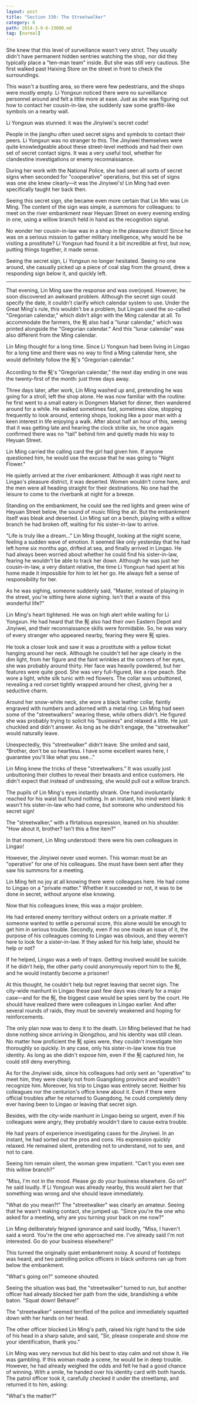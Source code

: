 ```yaml
---
layout: post
title: "Section 330: The Streetwalker"
category: 6
path: 2014-3-9-6-33000.md
tag: [normal]
---
```


She knew that this level of surveillance wasn't very strict. They usually didn't have permanent hidden sentries watching the shop, nor did they typically place a "ten-man team" inside. But she was still very cautious. She first walked past Haixing Store on the street in front to check the surroundings.

This wasn't a bustling area, so there were few pedestrians, and the shops were mostly empty. Li Yongxun noticed there were no surveillance personnel around and felt a little more at ease. Just as she was figuring out how to contact her cousin-in-law, she suddenly saw some graffiti-like symbols on a nearby wall.

Li Yongxun was stunned: it was the Jinyiwei's secret code!

People in the jianghu often used secret signs and symbols to contact their peers. Li Yongxun was no stranger to this. The Jinyiwei themselves were quite knowledgeable about these street-level methods and had their own set of secret contact signs. It was a very useful tool, whether for clandestine investigations or enemy reconnaissance.

During her work with the National Police, she had seen all sorts of secret signs when seconded for "cooperative" operations, but this set of signs was one she knew clearly—it was the Jinyiwei's! Lin Ming had even specifically taught her back then.

Seeing this secret sign, she became even more certain that Lin Min was Lin Ming. The content of the sign was simple, a summons for colleagues: to meet on the river embankment near Heyuan Street on every evening ending in one, using a willow branch held in hand as the recognition signal.

No wonder her cousin-in-law was in a shop in the pleasure district! Since he was on a serious mission to gather military intelligence, why would he be visiting a prostitute? Li Yongxun had found it a bit incredible at first, but now, putting things together, it made sense.

Seeing the secret sign, Li Yongxun no longer hesitated. Seeing no one around, she casually picked up a piece of coal slag from the ground, drew a responding sign below it, and quickly left.

---

That evening, Lin Ming saw the response and was overjoyed. However, he soon discovered an awkward problem. Although the secret sign could specify the date, it couldn't clarify which calendar system to use. Under the Great Ming's rule, this wouldn't be a problem, but Lingao used the so-called "Gregorian calendar," which didn't align with the Ming calendar at all. To accommodate the farmers, the 髡 also had a "lunar calendar," which was printed alongside the "Gregorian calendar." And this "lunar calendar" was also different from the Ming calendar.

Lin Ming thought for a long time. Since Li Yongxun had been living in Lingao for a long time and there was no way to find a Ming calendar here, she would definitely follow the 髡's "Gregorian calendar."

According to the 髡's "Gregorian calendar," the next day ending in one was the twenty-first of the month: just three days away.

Three days later, after work, Lin Ming washed up and, pretending he was going for a stroll, left the shop alone. He was now familiar with the routine: he first went to a small eatery in Dongmen Market for dinner, then wandered around for a while. He walked sometimes fast, sometimes slow, stopping frequently to look around, entering shops, looking like a poor man with a keen interest in life enjoying a walk. After about half an hour of this, seeing that it was getting late and hearing the clock strike six, he once again confirmed there was no "tail" behind him and quietly made his way to Heyuan Street.

Lin Ming carried the calling card the girl had given him. If anyone questioned him, he would use the excuse that he was going to "Night Flower."

He quietly arrived at the river embankment. Although it was right next to Lingao's pleasure district, it was deserted. Women wouldn't come here, and the men were all heading straight for their destinations. No one had the leisure to come to the riverbank at night for a breeze.

Standing on the embankment, he could see the red lights and green wine of Heyuan Street below, the sound of music filling the air. But the embankment itself was bleak and deserted. Lin Ming sat on a bench, playing with a willow branch he had broken off, waiting for his sister-in-law to arrive.

"Life is truly like a dream..." Lin Ming thought, looking at the night scene, feeling a sudden wave of emotion. It seemed like only yesterday that he had left home six months ago, drifted at sea, and finally arrived in Lingao. He had always been worried about whether he could find his sister-in-law, fearing he wouldn't be able to track her down. Although he was just her cousin-in-law, a very distant relative, the time Li Yongxun had spent at his home made it impossible for him to let her go. He always felt a sense of responsibility for her.

As he was sighing, someone suddenly said, "Master, instead of playing in the street, you're sitting here alone sighing. Isn't that a waste of this wonderful life?"

Lin Ming's heart tightened. He was on high alert while waiting for Li Yongxun. He had heard that the 髡 also had their own Eastern Depot and Jinyiwei, and their reconnaissance skills were formidable. So, he was wary of every stranger who appeared nearby, fearing they were 髡 spies.

He took a closer look and saw it was a prostitute with a yellow ticket hanging around her neck. Although he couldn't tell her age clearly in the dim light, from her figure and the faint wrinkles at the corners of her eyes, she was probably around thirty. Her face was heavily powdered, but her features were quite good. She was very full-figured, like a ripe peach. She wore a light, white silk tunic with red flowers. The collar was unbuttoned, revealing a red corset tightly wrapped around her chest, giving her a seductive charm.

Around her snow-white neck, she wore a black leather collar, faintly engraved with numbers and adorned with a metal ring. Lin Ming had seen some of the "streetwalkers" wearing these, while others didn't. He figured she was probably trying to solicit his "business" and relaxed a little. He just chuckled and didn't answer. As long as he didn't engage, the "streetwalker" would naturally leave.

Unexpectedly, this "streetwalker" didn't leave. She smiled and said, "Brother, don't be so heartless. I have some excellent wares here, I guarantee you'll like what you see..."

Lin Ming knew the tricks of these "streetwalkers." It was usually just unbuttoning their clothes to reveal their breasts and entice customers. He didn't expect that instead of undressing, she would pull out a willow branch.

The pupils of Lin Ming's eyes instantly shrank. One hand involuntarily reached for his waist but found nothing. In an instant, his mind went blank: it wasn't his sister-in-law who had come, but someone who understood his secret sign!

The "streetwalker," with a flirtatious expression, leaned on his shoulder. "How about it, brother? Isn't this a fine item?"

In that moment, Lin Ming understood: there were his own colleagues in Lingao!

However, the Jinyiwei never used women. This woman must be an "operative" for one of his colleagues. She must have been sent after they saw his summons for a meeting.

Lin Ming felt no joy at all knowing there were colleagues here. He had come to Lingao on a "private matter." Whether it succeeded or not, it was to be done in secret, without anyone else knowing.

Now that his colleagues knew, this was a major problem.

He had entered enemy territory without orders on a private matter. If someone wanted to settle a personal score, this alone would be enough to get him in serious trouble. Secondly, even if no one made an issue of it, the purpose of his colleagues coming to Lingao was obvious, and they weren't here to look for a sister-in-law. If they asked for his help later, should he help or not?

If he helped, Lingao was a web of traps. Getting involved would be suicide. If he didn't help, the other party could anonymously report him to the 髡, and he would instantly become a prisoner!

At this thought, he couldn't help but regret leaving that secret sign. The city-wide manhunt in Lingao these past few days was clearly for a major case—and for the 髡, the biggest case would be spies sent by the court. He should have realized there were colleagues in Lingao earlier. And after several rounds of raids, they must be severely weakened and hoping for reinforcements.

The only plan now was to deny it to the death. Lin Ming believed that he had done nothing since arriving in Qiongzhou, and his identity was still clean. No matter how proficient the 髡 spies were, they couldn't investigate him thoroughly so quickly. In any case, only his sister-in-law knew his true identity. As long as she didn't expose him, even if the 髡 captured him, he could still deny everything.

As for the Jinyiwei side, since his colleagues had only sent an "operative" to meet him, they were clearly not from Guangdong province and wouldn't recognize him. Moreover, his trip to Lingao was entirely secret. Neither his colleagues nor the centurion's office knew about it. Even if there were official troubles after he returned to Guangdong, he could completely deny ever having been to Lingao or leaving that secret sign.

Besides, with the city-wide manhunt in Lingao being so urgent, even if his colleagues were angry, they probably wouldn't dare to cause extra trouble.

He had years of experience investigating cases for the Jinyiwei. In an instant, he had sorted out the pros and cons. His expression quickly relaxed. He remained silent, pretending not to understand, not to see, and not to care.

Seeing him remain silent, the woman grew impatient. "Can't you even see this willow branch?"

"Miss, I'm not in the mood. Please go do your business elsewhere. Go on!" he said loudly. If Li Yongxun was already nearby, this would alert her that something was wrong and she should leave immediately.

"What do you mean?!" The "streetwalker" was clearly an amateur. Seeing that he wasn't making contact, she jumped up. "Since you're the one who asked for a meeting, why are you turning your back on me now?"

Lin Ming deliberately feigned ignorance and said loudly, "Miss, I haven't said a word. You're the one who approached me. I've already said I'm not interested. Go do your business elsewhere!"

This turned the originally quiet embankment noisy. A sound of footsteps was heard, and two patrolling police officers in black uniforms ran up from below the embankment.

"What's going on?" someone shouted.

Seeing the situation was bad, the "streetwalker" turned to run, but another officer had already blocked her path from the side, brandishing a white baton. "Squat down! Behave!"

The "streetwalker" seemed terrified of the police and immediately squatted down with her hands on her head.

The other officer blocked Lin Ming's path, raised his right hand to the side of his head in a sharp salute, and said, "Sir, please cooperate and show me your identification, thank you."

Lin Ming was very nervous but did his best to stay calm and not show it. He was gambling. If this woman made a scene, he would be in deep trouble. However, he had already weighed the odds and felt he had a good chance of winning. With a smile, he handed over his identity card with both hands. The patrol officer took it, carefully checked it under the streetlamp, and returned it to him, asking:

"What's the matter?"